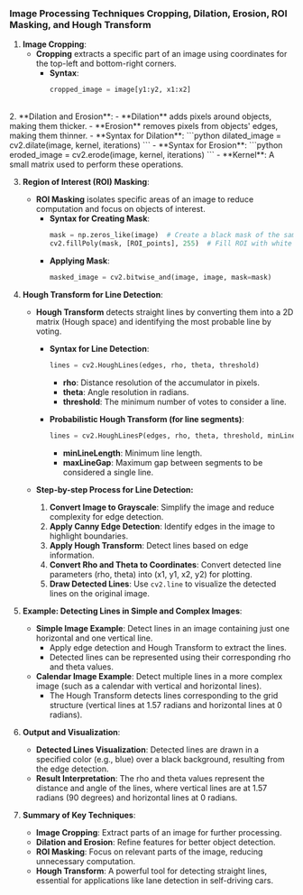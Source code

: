 ### **Image Processing Techniques Cropping, Dilation, Erosion, ROI Masking, and Hough Transform**

1. **Image Cropping**:
   - **Cropping** extracts a specific part of an image using coordinates for the top-left and bottom-right corners.
     - **Syntax**:
       ```python
       cropped_image = image[y1:y2, x1:x2]
       ```
<br>
2. **Dilation and Erosion**:
   - **Dilation** adds pixels around objects, making them thicker.
   - **Erosion** removes pixels from objects' edges, making them thinner.
     - **Syntax for Dilation**:
       ```python
       dilated_image = cv2.dilate(image, kernel, iterations)
       ```
     - **Syntax for Erosion**:
       ```python
       eroded_image = cv2.erode(image, kernel, iterations)
       ```
     - **Kernel**: A small matrix used to perform these operations.

3. **Region of Interest (ROI) Masking**:
   - **ROI Masking** isolates specific areas of an image to reduce computation and focus on objects of interest.
     - **Syntax for Creating Mask**:
       ```python
       mask = np.zeros_like(image)  # Create a black mask of the same size
       cv2.fillPoly(mask, [ROI_points], 255)  # Fill ROI with white (255)
       ```
     - **Applying Mask**:
       ```python
       masked_image = cv2.bitwise_and(image, image, mask=mask)
       ```

4. **Hough Transform for Line Detection**:
   - **Hough Transform** detects straight lines by converting them into a 2D matrix (Hough space) and identifying the most probable line by voting.
     - **Syntax for Line Detection**:
       ```python
       lines = cv2.HoughLines(edges, rho, theta, threshold)
       ```
       - **rho**: Distance resolution of the accumulator in pixels.
       - **theta**: Angle resolution in radians.
       - **threshold**: The minimum number of votes to consider a line.
       
     - **Probabilistic Hough Transform (for line segments)**:
       ```python
       lines = cv2.HoughLinesP(edges, rho, theta, threshold, minLineLength, maxLineGap)
       ```
       - **minLineLength**: Minimum line length.
       - **maxLineGap**: Maximum gap between segments to be considered a single line.
     
   - **Step-by-step Process for Line Detection:**
     1. **Convert Image to Grayscale**: Simplify the image and reduce complexity for edge detection.
     2. **Apply Canny Edge Detection**: Identify edges in the image to highlight boundaries.
     3. **Apply Hough Transform**: Detect lines based on edge information.
     4. **Convert Rho and Theta to Coordinates**: Convert detected line parameters (rho, theta) into (x1, y1, x2, y2) for plotting.
     5. **Draw Detected Lines**: Use `cv2.line` to visualize the detected lines on the original image.

5. **Example: Detecting Lines in Simple and Complex Images**:
   - **Simple Image Example**: Detect lines in an image containing just one horizontal and one vertical line.
     - Apply edge detection and Hough Transform to extract the lines.
     - Detected lines can be represented using their corresponding rho and theta values.
   - **Calendar Image Example**: Detect multiple lines in a more complex image (such as a calendar with vertical and horizontal lines).
     - The Hough Transform detects lines corresponding to the grid structure (vertical lines at 1.57 radians and horizontal lines at 0 radians).
   
6. **Output and Visualization**:
   - **Detected Lines Visualization**: Detected lines are drawn in a specified color (e.g., blue) over a black background, resulting from the edge detection.
   - **Result Interpretation**: The rho and theta values represent the distance and angle of the lines, where vertical lines are at 1.57 radians (90 degrees) and horizontal lines at 0 radians.

7. **Summary of Key Techniques**:
   - **Image Cropping**: Extract parts of an image for further processing.
   - **Dilation and Erosion**: Refine features for better object detection.
   - **ROI Masking**: Focus on relevant parts of the image, reducing unnecessary computation.
   - **Hough Transform**: A powerful tool for detecting straight lines, essential for applications like lane detection in self-driving cars.

